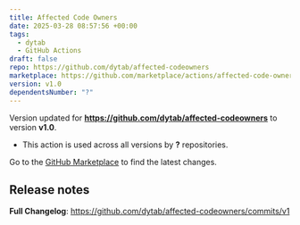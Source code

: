 ```yaml
---
title: Affected Code Owners
date: 2025-03-28 08:57:56 +00:00
tags:
  - dytab
  - GitHub Actions
draft: false
repo: https://github.com/dytab/affected-codeowners
marketplace: https://github.com/marketplace/actions/affected-code-owners
version: v1.0
dependentsNumber: "?"
---
```



Version updated for **https://github.com/dytab/affected-codeowners** to version **v1.0**.
- This action is used across all versions by **?** repositories.

Go to the [GitHub Marketplace](https://github.com/marketplace/actions/affected-code-owners) to find the latest changes.

## Release notes

**Full Changelog**: https://github.com/dytab/affected-codeowners/commits/v1
